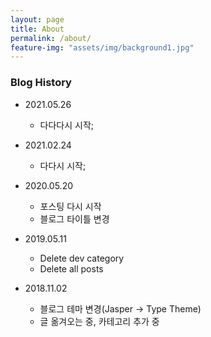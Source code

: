 ```yaml
---
layout: page
title: About
permalink: /about/
feature-img: "assets/img/background1.jpg"
---
```




### Blog History


- 2021.05.26
  - 다다다시 시작;
  
- 2021.02.24
  - 다다시 시작;

- 2020.05.20
  - 포스팅 다시 시작
  - 블로그 타이틀 변경

- 2019.05.11
  - Delete dev category
  - Delete all posts

- 2018.11.02
  - 블로그 테마 변경(Jasper -> Type Theme)
  - 글 옮겨오는 중, 카테고리 추가 중
